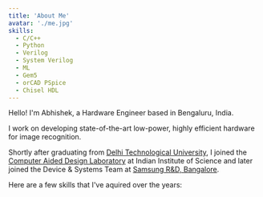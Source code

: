 ```yaml
---
title: 'About Me'
avatar: './me.jpg'
skills:
  - C/C++
  - Python
  - Verilog
  - System Verilog
  - ML
  - Gem5
  - orCAD PSpice
  - Chisel HDL
---
```


Hello! I'm Abhishek, a Hardware Engineer based in Bengaluru, India.

I work on developing state-of-the-art low-power, highly efficient hardware for image recognition.

Shortly after graduating from [Delhi Technological University](http://dtu.ac.in/), I joined the [Computer Aided Design Laboratory](http://cadl.iisc.ernet.in/cadlab/) at Indian Institute of Science and later joined the Device & Systems Team at [Samsung R&D, Bangalore](https://research.samsung.com/sri-b).

Here are a few skills that I've aquired over the years:

